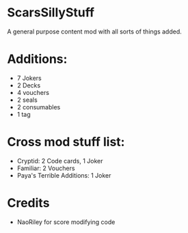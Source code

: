 # ScarsSillyStuff
A general purpose content mod with all sorts of things added.

# Additions:
- 7 Jokers 
- 2 Decks
- 4 vouchers
- 2 seals
- 2 consumables
- 1 tag
# Cross mod stuff list:
- Cryptid: 2 Code cards, 1 Joker
- Familiar: 2 Vouchers
- Paya's Terrible Additions: 1 Joker

# Credits
- NaoRiley for score modifying code
